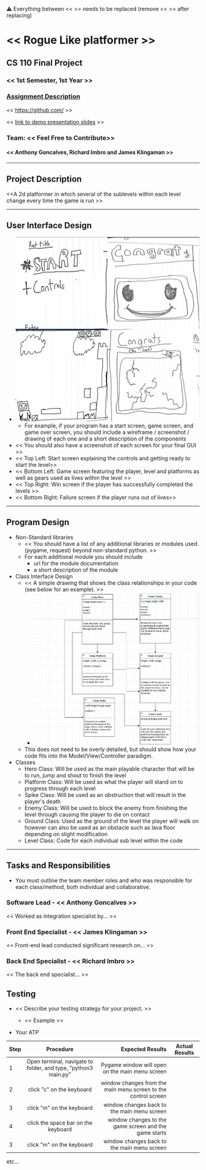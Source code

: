 :warning: Everything between << >> needs to be replaced (remove << >> after replacing)

# << Rogue Like platformer >>
## CS 110 Final Project
### << 1st Semester, 1st Year >>
### [Assignment Description](https://drive.google.com/open?id=1HLIk-539N9KiAAG1224NWpFyEl4RsPVBwtBZ9KbjicE)

<< [https://github.com/<repo>](#) >>

<< [link to demo presentation slides](#) >>

### Team: << Feel Free to Contribute>>
#### << Anthony Goncalves, Richard Imbro and James Klingaman >>

***

## Project Description
<<A 2d platformer in which several of the sublevels within each level change every time the game is run >>

***    

## User Interface Design
* ![class diagram](assets/readMeData/gui_sketch.png)
    * For example, if your program has a start screen, game screen, and game over screen, you should include a wireframe / screenshot / drawing of each one and a short description of the components
* << You should also have a screenshot of each screen for your final GUI >>
* << Top Left: Start screen explaining the controls and getting ready to start the level>>
* << Bottom Left: Game screen featuring the player, level and platforms as well as gears used as lives within the level >>
* << Top Right: Win screen if the player has successfully completed the levels >>
* << Bottom Right: Failure screen if the player runs out of lives>>
***        

## Program Design
* Non-Standard libraries
    * << You should have a list of any additional libraries or modules used (pygame, request) beyond non-standard python. >>
    * For each additional module you should include
        * url for the module documentation
        * a short description of the module
* Class Interface Design
    * << A simple drawing that shows the class relationships in your code (see below for an example). >>
        * ![class diagram](assets/readMeData/flow_chart.png)
    * This does not need to be overly detailed, but should show how your code fits into the Model/View/Controller paradigm.
* Classes
    * Hero Class: Will be used as the main playable character that will be to run, jump and shout to finish the level
    * Platform Class: Will be used as what the player will stand on to progress through each level
    * Spike Class: Will be used as an obstruction that will result in the player's death
    * Enemy Class: Will be used to block the enemy from finishing the level through causing the player to die on contact
    * Ground Class: Used as the ground of the level the player will walk on however can also be used as an obstacle such as lava floor depending on slight modification
    * Level Class: Code for each individual sub level within the code

***

## Tasks and Responsibilities
* You must outline the team member roles and who was responsible for each class/method, both individual and collaborative.

### Software Lead - << Anthony Goncalves >>

<< Worked as integration specialist by... >>

### Front End Specialist - << James Klingaman >>

<< Front-end lead conducted significant research on... >>

### Back End Specialist - << Richard Imbro >>

<< The back end specialist... >>

## Testing
* << Describe your testing strategy for your project. >>
    * << Example >>

* Your ATP

| Step                  | Procedure     | Expected Results  | Actual Results |
| ----------------------|:-------------:| -----------------:| -------------- |
|  1  | Open terminal, navigate to folder, and type, “python3 main.py” | Pygame window will open on the main menu screen  |          |
|  2  | click "c" on the keyboard  | window changes from the main menu screen to the control screen |                 |
|  3  | click "m" on the keyboard | window changes back to the main menu screen |                 |
|  4  | click the space bar on the keyboard | window changes to the game screen and the game starts |                 |
|  3  | click "m" on the keyboard | window changes back to the main menu screen |                 |
etc...
